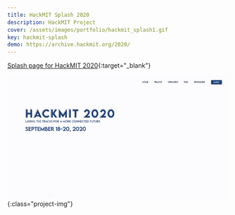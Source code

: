```yaml
---
title: HackMIT Splash 2020
description: HackMIT Project
cover: /assets/images/portfolio/hackmit_splash1.gif
key: hackmit-splash
demo: https://archive.hackmit.org/2020/
---
```


[Splash page for HackMIT 2020](https://archive.hackmit.org/2020/){:target="_blank"}

![hackmit splash](/assets/images/portfolio/hackmit_splash1.gif){:class="project-img"}